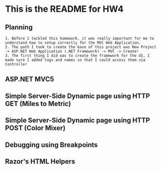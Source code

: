 # This is the README for HW4

## Planning 

	1. Before I tackled this homework, it was really important for me to understand how to setup correctly for the MVC Web Application. 
	2. The path I took to create the base of this project was New Project -> ASP.NET Web Application (.NET Framework) -> MVC -> Create!
	3. The first thing I did was to create the framework for the UI, I made sure I added tags and names so that I could access them via Controller
	

## ASP.NET MVC5

## Simple Server-Side Dynamic page using HTTP GET (Miles to Metric)

## Simple Server-Side Dynamic page using HTTP POST (Color Mixer)

## Debugging using Breakpoints

## Razor's HTML Helpers 

